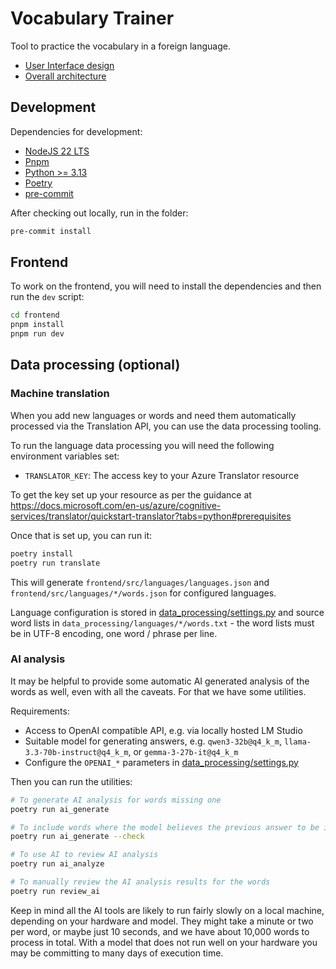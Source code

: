 # Vocabulary Trainer

Tool to practice the vocabulary in a foreign language.

- [User Interface design](https://miro.com/app/board/uXjVO0rdlRk=/?share_link_id=630009358943)
- [Overall architecture](https://miro.com/app/board/uXjVO0r-ICc=/?share_link_id=733906777704)

## Development

Dependencies for development:

- [NodeJS 22 LTS](https://nodejs.org/en/)
- [Pnpm](https://pnpm.io/installation)
- [Python >= 3.13](https://www.python.org/downloads/)
- [Poetry](https://python-poetry.org/docs/#installation)
- [pre-commit](https://pre-commit.com/#install)

After checking out locally, run in the folder:

```bash
pre-commit install
```

## Frontend

To work on the frontend, you will need to install the dependencies and then run the `dev` script:

```bash
cd frontend
pnpm install
pnpm run dev
```

## Data processing (optional)

### Machine translation

When you add new languages or words and need them automatically processed via the Translation API, you can use
the data processing tooling.

To run the language data processing you will need the following environment variables set:

- `TRANSLATOR_KEY`: The access key to your Azure Translator resource

To get the key set up your resource as per the guidance at
https://docs.microsoft.com/en-us/azure/cognitive-services/translator/quickstart-translator?tabs=python#prerequisites

Once that is set up, you can run it:

```bash
poetry install
poetry run translate
```

This will generate `frontend/src/languages/languages.json` and `frontend/src/languages/*/words.json` for
configured languages.

Language configuration is stored in [data_processing/settings.py](.data_processing/settings.py) and source
word lists in `data_processing/languages/*/words.txt` - the word lists must be in UTF-8 encoding, one word /
phrase per line.

### AI analysis

It may be helpful to provide some automatic AI generated analysis of the words as well, even with all the
caveats. For that we have some utilities.

Requirements:

- Access to OpenAI compatible API, e.g. via locally hosted LM Studio
- Suitable model for generating answers, e.g. `qwen3-32b@q4_k_m`, `llama-3.3-70b-instruct@q4_k_m`, or
  `gemma-3-27b-it@q4_k_m`
- Configure the `OPENAI_*` parameters in [data_processing/settings.py](.data_processing/settings.py)

Then you can run the utilities:

```bash
# To generate AI analysis for words missing one
poetry run ai_generate
```

```bash
# To include words where the model believes the previous answer to be invalid
poetry run ai_generate --check
```

```bash
# To use AI to review AI analysis
poetry run ai_analyze
```

```bash
# To manually review the AI analysis results for the words
poetry run review_ai
```

Keep in mind all the AI tools are likely to run fairly slowly on a local machine, depending on your hardware
and model. They might take a minute or two per word, or maybe just 10 seconds, and we have about 10,000 words
to process in total. With a model that does not run well on your hardware you may be committing to many days
of execution time.
